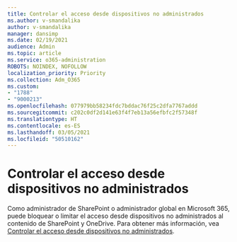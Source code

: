 ```yaml
---
title: Controlar el acceso desde dispositivos no administrados
ms.author: v-smandalika
author: v-smandalika
manager: dansimp
ms.date: 02/19/2021
audience: Admin
ms.topic: article
ms.service: o365-administration
ROBOTS: NOINDEX, NOFOLLOW
localization_priority: Priority
ms.collection: Adm_O365
ms.custom:
- "1788"
- "9000213"
ms.openlocfilehash: 077979bb58234fdc7bddac76f25c2dfa7767addd
ms.sourcegitcommit: c202c0df2d141e63f4f7eb13a56efbfc2f57348f
ms.translationtype: HT
ms.contentlocale: es-ES
ms.lasthandoff: 03/05/2021
ms.locfileid: "50510162"
---
```

# <a name="control-the-access-from-unmanaged-devices"></a>Controlar el acceso desde dispositivos no administrados

Como administrador de SharePoint o administrador global en Microsoft 365, puede bloquear o limitar el acceso desde dispositivos no administrados al contenido de SharePoint y OneDrive. Para obtener más información, vea [Controlar el acceso desde dispositivos no administrados](https://docs.microsoft.com/sharepoint/control-access-from-unmanaged-devices).
